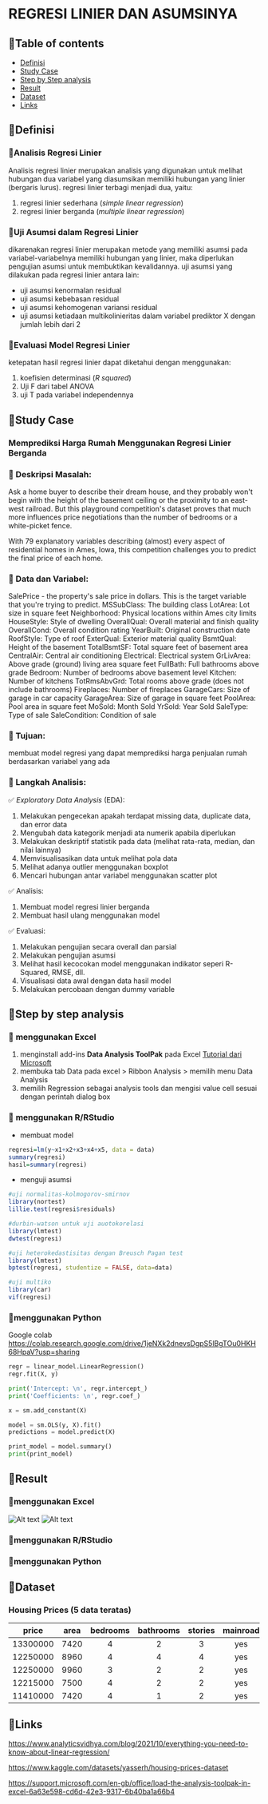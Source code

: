 # REGRESI LINIER DAN ASUMSINYA

## 📌Table of contents
- [Definisi](https://github.com/DiannitaOlipmimi/regresi_dan_asumsinya#definition)
- [Study Case](https://github.com/DiannitaOlipmimi/regresi_linier#study-case)
- [Step by Step analysis](https://github.com/DiannitaOlipmimi/regresi_dan_asumsinya#step-by-step-analysis)
- [Result](https://github.com/DiannitaOlipmimi/regresi_dan_asumsinya#step-by-step-analysis)
- [Dataset](https://github.com/DiannitaOlipmimi/regresi_dan_asumsinya#step-by-step-analysis)
- [Links](https://github.com/DiannitaOlipmimi/regresi_dan_asumsinya#step-by-step-analysis)

## 📌**Definisi**

### 📒Analisis Regresi Linier
Analisis regresi linier merupakan analisis yang digunakan untuk melihat hubungan dua variabel yang diasumsikan memiliki hubungan yang linier (bergaris lurus). regresi linier terbagi menjadi dua, yaitu:
1. regresi linier sederhana (*simple linear regression*)
2. regresi linier berganda (*multiple linear regression*)

### 📒Uji Asumsi dalam Regresi Linier
dikarenakan regresi linier merupakan metode yang memiliki asumsi pada variabel-variabelnya memiliki hubungan yang linier, maka diperlukan pengujian asumsi untuk membuktikan kevalidannya. uji asumsi yang dilakukan pada regresi linier antara lain:
- uji asumsi kenormalan residual
- uji asumsi kebebasan residual
- uji asumsi kehomogenan variansi residual
- uji asumsi ketiadaan multikolinieritas dalam variabel prediktor X dengan jumlah lebih dari 2

### 📒Evaluasi Model Regresi Linier
ketepatan hasil regresi linier dapat diketahui dengan menggunakan:
1. koefisien determinasi (*R squared*)
2. Uji F dari tabel ANOVA
3. uji T pada variabel independennya

## 📌**Study Case**
### **Memprediksi Harga Rumah Menggunakan Regresi Linier Berganda**

### 📒 Deskripsi Masalah:
Ask a home buyer to describe their dream house, and they probably won't begin with the height of the basement ceiling or the proximity to an east-west railroad. But this playground competition's dataset proves that much more influences price negotiations than the number of bedrooms or a white-picket fence.

With 79 explanatory variables describing (almost) every aspect of residential homes in Ames, Iowa, this competition challenges you to predict the final price of each home.

### 📒 Data dan Variabel:
SalePrice - the property's sale price in dollars. This is the target variable that you're trying to predict.
MSSubClass: The building class
LotArea: Lot size in square feet
Neighborhood: Physical locations within Ames city limits
HouseStyle: Style of dwelling
OverallQual: Overall material and finish quality
OverallCond: Overall condition rating
YearBuilt: Original construction date
RoofStyle: Type of roof
ExterQual: Exterior material quality
BsmtQual: Height of the basement
TotalBsmtSF: Total square feet of basement area
CentralAir: Central air conditioning
Electrical: Electrical system
GrLivArea: Above grade (ground) living area square feet
FullBath: Full bathrooms above grade
Bedroom: Number of bedrooms above basement level
Kitchen: Number of kitchens
TotRmsAbvGrd: Total rooms above grade (does not include bathrooms)
Fireplaces: Number of fireplaces
GarageCars: Size of garage in car capacity
GarageArea: Size of garage in square feet
PoolArea: Pool area in square feet
MoSold: Month Sold
YrSold: Year Sold
SaleType: Type of sale
SaleCondition: Condition of sale

### 📒 Tujuan:
membuat model regresi yang dapat memprediksi harga penjualan rumah berdasarkan variabel yang ada

### 📒 Langkah Analisis:
✅ *Exploratory Data Analysis* (EDA):
1. Melakukan pengecekan apakah terdapat missing data, duplicate data, dan error data
2. Mengubah data kategorik menjadi ata numerik apabila diperlukan
3. Melakukan deskriptif statistik pada data (melihat rata-rata, median, dan nilai lainnya)
4. Memvisualisasikan data untuk melihat pola data
5. Melihat adanya outlier menggunakan boxplot
6. Mencari hubungan antar variabel menggunakan scatter plot

✅ Analisis:
1. Membuat model regresi linier berganda
2. Membuat hasil ulang menggunakan model

✅ Evaluasi:
1. Melakukan pengujian secara overall dan parsial
2. Melakukan pengujian asumsi 
3. Melihat hasil kecocokan model menggunakan indikator seperi R-Squared, RMSE, dll.
4. Visualisasi data awal dengan data hasil model
5. Melakukan percobaan dengan dummy variable

## 📌**Step by step analysis**
### 📒 **menggunakan Excel**
1. menginstall add-ins **Data Analysis ToolPak** pada Excel 
[Tutorial dari Microsoft](https://support.microsoft.com/en-gb/office/load-the-analysis-toolpak-in-excel-6a63e598-cd6d-42e3-9317-6b40ba1a66b4)
2. membuka tab Data pada excel > Ribbon Analysis > memilih menu Data Analysis
3. memilih Regression sebagai analysis tools dan mengisi value cell sesuai dengan perintah dialog box

### 📒 **menggunakan R/RStudio**
- membuat model
```r
regresi=lm(y~x1+x2+x3+x4+x5, data = data)
summary(regresi)
hasil=summary(regresi)
```

- menguji asumsi
```r
#uji normalitas-kolmogorov-smirnov
library(nortest)
lillie.test(regresi$residuals)

#durbin-watson untuk uji auotokorelasi
library(lmtest)
dwtest(regresi)

#uji heterokedastisitas dengan Breusch Pagan test
library(lmtest)
bptest(regresi, studentize = FALSE, data=data)

#uji multiko
library(car)
vif(regresi)
```

### 📒**menggunakan Python**
Google colab
https://colab.research.google.com/drive/1jeNXk2dnevsDgpS5lBgTOu0HKH68HpaV?usp=sharing

```python
regr = linear_model.LinearRegression()
regr.fit(X, y)

print('Intercept: \n', regr.intercept_)
print('Coefficients: \n', regr.coef_)

x = sm.add_constant(X)

model = sm.OLS(y, X).fit()
predictions = model.predict(X)

print_model = model.summary()
print(print_model)
```

## 📌**Result**
### 📒**menggunakan Excel**
![Alt text](<images/Regresi Excel 1.png>)
![Alt text](<images/Regresi Excel 2.png>)

### 📒**menggunakan R/RStudio**

### 📒**menggunakan Python**

## 📌**Dataset**
### **Housing Prices (5 data teratas)**
|price|area|bedrooms|bathrooms|stories|mainroad|guestroom|basement|hotwaterheating|airconditioning|parking|prefarea|furnishingstatus|
|:---:|:---:|:---:|:---:|:---:|:---:|:---:|:---:|:---:|:---:|:---:|:---:|:---:|
|13300000|7420|4|2|3|yes|no|no|no|yes|2|yes|furnished|
|12250000|8960|4|4|4|yes|no|no|no|yes|3|no|furnished|
|12250000|9960|3|2|2|yes|no|yes|no|no|2|yes|semi-furnished|
|12215000|7500|4|2|2|yes|no|yes|no|yes|3|yes|furnished|
|11410000|7420|4|1|2|yes|yes|yes|no|yes|2|no|furnished|



## 📌**Links**
https://www.analyticsvidhya.com/blog/2021/10/everything-you-need-to-know-about-linear-regression/

https://www.kaggle.com/datasets/yasserh/housing-prices-dataset 

https://support.microsoft.com/en-gb/office/load-the-analysis-toolpak-in-excel-6a63e598-cd6d-42e3-9317-6b40ba1a66b4